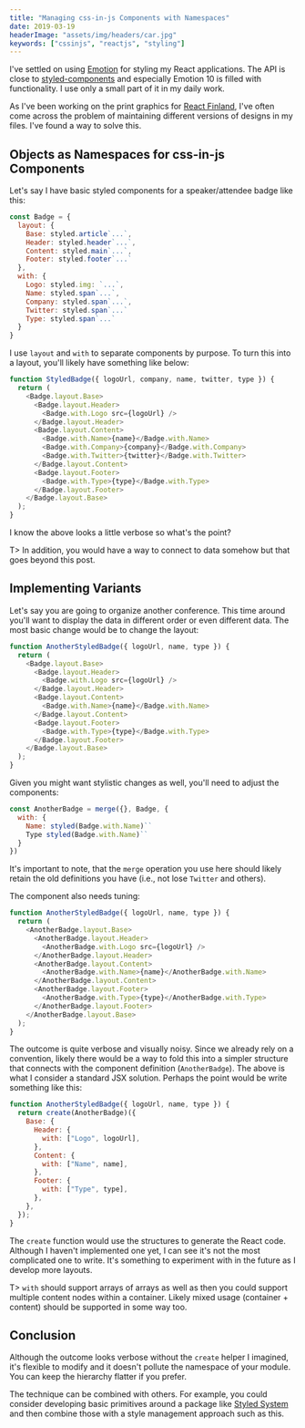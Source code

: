 ```yaml
---
title: "Managing css-in-js Components with Namespaces"
date: 2019-03-19
headerImage: "assets/img/headers/car.jpg"
keywords: ["cssinjs", "reactjs", "styling"]
---
```


I've settled on using [Emotion](https://emotion.sh/) for styling my React applications. The API is close to [styled-components](https://www.styled-components.com/) and especially Emotion 10 is filled with functionality. I use only a small part of it in my daily work.

As I've been working on the print graphics for [React Finland](https://react-finland.fi/), I've often come across the problem of maintaining different versions of designs in my files. I've found a way to solve this.

## Objects as Namespaces for css-in-js Components

Let's say I have basic styled components for a speaker/attendee badge like this:

```javascript
const Badge = {
  layout: {
    Base: styled.article`...`,
    Header: styled.header`...`,
    Content: styled.main`...`,
    Footer: styled.footer`...`
  },
  with: {
    Logo: styled.img: `...`,
    Name: styled.span`...`,
    Company: styled.span`...`,
    Twitter: styled.span`...`
    Type: styled.span`...`
  }
}
```

I use `layout` and `with` to separate components by purpose. To turn this into a layout, you'll likely have something like below:

```javascript
function StyledBadge({ logoUrl, company, name, twitter, type }) {
  return (
    <Badge.layout.Base>
      <Badge.layout.Header>
        <Badge.with.Logo src={logoUrl} />
      </Badge.layout.Header>
      <Badge.layout.Content>
        <Badge.with.Name>{name}</Badge.with.Name>
        <Badge.with.Company>{company}</Badge.with.Company>
        <Badge.with.Twitter>{twitter}</Badge.with.Twitter>
      </Badge.layout.Content>
      <Badge.layout.Footer>
        <Badge.with.Type>{type}</Badge.with.Type>
      </Badge.layout.Footer>
    </Badge.layout.Base>
  );
}
```

I know the above looks a little verbose so what's the point?

T> In addition, you would have a way to connect to data somehow but that goes beyond this post.

## Implementing Variants

Let's say you are going to organize another conference. This time around you'll want to display the data in different order or even different data. The most basic change would be to change the layout:

```javascript
function AnotherStyledBadge({ logoUrl, name, type }) {
  return (
    <Badge.layout.Base>
      <Badge.layout.Header>
        <Badge.with.Logo src={logoUrl} />
      </Badge.layout.Header>
      <Badge.layout.Content>
        <Badge.with.Name>{name}</Badge.with.Name>
      </Badge.layout.Content>
      <Badge.layout.Footer>
        <Badge.with.Type>{type}</Badge.with.Type>
      </Badge.layout.Footer>
    </Badge.layout.Base>
  );
}
```

Given you might want stylistic changes as well, you'll need to adjust the components:

```javascript
const AnotherBadge = merge({}, Badge, {
  with: {
    Name: styled(Badge.with.Name)``
    Type styled(Badge.with.Name)``
  }
})
```

It's important to note, that the `merge` operation you use here should likely retain the old definitions you have (i.e., not lose `Twitter` and others).

The component also needs tuning:

```javascript
function AnotherStyledBadge({ logoUrl, name, type }) {
  return (
    <AnotherBadge.layout.Base>
      <AnotherBadge.layout.Header>
        <AnotherBadge.with.Logo src={logoUrl} />
      </AnotherBadge.layout.Header>
      <AnotherBadge.layout.Content>
        <AnotherBadge.with.Name>{name}</AnotherBadge.with.Name>
      </AnotherBadge.layout.Content>
      <AnotherBadge.layout.Footer>
        <AnotherBadge.with.Type>{type}</AnotherBadge.with.Type>
      </AnotherBadge.layout.Footer>
    </AnotherBadge.layout.Base>
  );
}
```

The outcome is quite verbose and visually noisy. Since we already rely on a convention, likely there would be a way to fold this into a simpler structure that connects with the component definition (`AnotherBadge`). The above is what I consider a standard JSX solution. Perhaps the point would be write something like this:

```javascript
function AnotherStyledBadge({ logoUrl, name, type }) {
  return create(AnotherBadge)({
    Base: {
      Header: {
        with: ["Logo", logoUrl],
      },
      Content: {
        with: ["Name", name],
      },
      Footer: {
        with: ["Type", type],
      },
    },
  });
}
```

The `create` function would use the structures to generate the React code. Although I haven't implemented one yet, I can see it's not the most complicated one to write. It's something to experiment with in the future as I develop more layouts.

T> `with` should support arrays of arrays as well as then you could support multiple content nodes within a container. Likely mixed usage (container + content) should be supported in some way too.

## Conclusion

Although the outcome looks verbose without the `create` helper I imagined, it's flexible to modify and it doesn't pollute the namespace of your module. You can keep the hierarchy flatter if you prefer.

The technique can be combined with others. For example, you could consider developing basic primitives around a package like [Styled System](https://styled-system.com/) and then combine those with a style management approach such as this.
